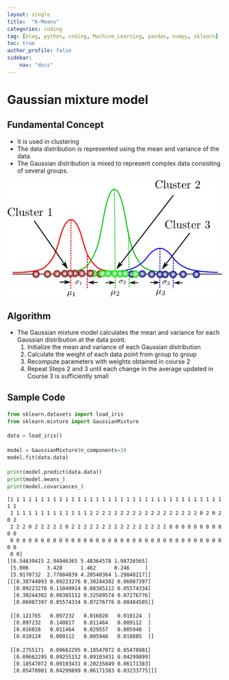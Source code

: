 ```yaml
---
layout: single
title:  "K-Means"
categories: coding
tag: [blog, python, coding, Machine_Learning, pandas, numpy, sklearn]
toc: true
author_profile: false
sidebar:
    nav: "docs"
---
```



# Gaussian mixture model

## Fundamental Concept

- It is used in clustering
- The data distribution is represented using the mean and variance of the data.
- The Gaussian distribution is mixed to represent complex data consisting of several groups.

![img](/images/2022-04-09-Gaussian_mixture_model/Gaussian_mixture_model.png)

## Algorithm

- The Gaussian mixture model calculates the mean and variance for each Gaussian distribution at the data point.
    1. Initialize the mean and variance of each Gaussian distribution
    2. Calculate the weight of each data point from group to group
    3. Recompute parameters with weights obtained in course 2
    4. Repeat Steps 2 and 3 until each change in the average updated in Course 3 is sufficiently small

## Sample Code


```python
from sklearn.datasets import load_iris
from sklearn.mixture import GaussianMixture

data = load_iris()

model = GaussianMixture(n_components=3)
model.fit(data.data)

print(model.predict(data.data))
print(model.means_)
print(model.covariances_)
```

    [1 1 1 1 1 1 1 1 1 1 1 1 1 1 1 1 1 1 1 1 1 1 1 1 1 1 1 1 1 1 1 1 1 1 1 1 1
     1 1 1 1 1 1 1 1 1 1 1 1 1 2 2 2 2 2 2 2 2 2 2 2 2 2 2 2 2 2 2 0 2 0 2 0 2
     2 2 2 0 2 2 2 2 2 0 2 2 2 2 2 2 2 2 2 2 2 2 2 2 2 2 0 0 0 0 0 0 0 0 0 0 0
     0 0 0 0 0 0 0 0 0 0 0 0 0 0 0 0 0 0 0 0 0 0 0 0 0 0 0 0 0 0 0 0 0 0 0 0 0
     0 0]
    [[6.54639415 2.94946365 5.48364578 1.98726565]
     [5.006      3.428      1.462      0.246     ]
     [5.9170732  2.77804839 4.20540364 1.29848217]]
    [[[0.38744093 0.09223276 0.30244302 0.06087397]
      [0.09223276 0.11040914 0.08385112 0.05574334]
      [0.30244302 0.08385112 0.32589574 0.07276776]
      [0.06087397 0.05574334 0.07276776 0.08484505]]
    
     [[0.121765   0.097232   0.016028   0.010124  ]
      [0.097232   0.140817   0.011464   0.009112  ]
      [0.016028   0.011464   0.029557   0.005948  ]
      [0.010124   0.009112   0.005948   0.010885  ]]
    
     [[0.2755171  0.09662295 0.18547072 0.05478901]
      [0.09662295 0.09255152 0.09103431 0.04299899]
      [0.18547072 0.09103431 0.20235849 0.06171383]
      [0.05478901 0.04299899 0.06171383 0.03233775]]]
    
